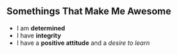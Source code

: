 ## Somethings That Make Me Awesome
* I am **determined** 
* I have **integrity**
* I have a **positive attitude** and a _desire to learn_
